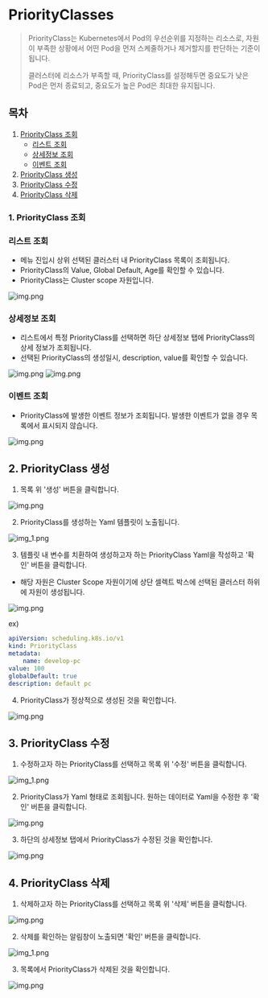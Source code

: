 # PriorityClasses

> PriorityClass는 Kubernetes에서 Pod의 우선순위를 지정하는 리소스로, 자원이 부족한 상황에서 어떤 Pod을 먼저 스케줄하거나 제거할지를 판단하는 기준이 됩니다.
>
> 클러스터에 리소스가 부족할 때, PriorityClass를 설정해두면 중요도가 낮은 Pod은 먼저 종료되고, 중요도가 높은 Pod은 최대한 유지됩니다.

## 목차

1. [PriorityClass 조회](#1-priorityclass-조회)
   * [리스트 조회](#리스트-조회)
   * [상세정보 조회](#상세정보-조회)
   * [이벤트 조회](#이벤트-조회)
2. [PriorityClass 생성](#2-priorityclass-생성)
3. [PriorityClass 수정](#3-priorityclass-수정)
4. [PriorityClass 삭제](#4-priorityclass-삭제)

### 1. PriorityClass 조회
### 리스트 조회
* 메뉴 진입시 상위 선택된 클러스터 내 PriorityClass 목록이 조회됩니다.
* PriorityClass의 Value, Global Default, Age를 확인할 수 있습니다. 
* PriorityClass는 Cluster scope 자원입니다.

![img.png](./img/pc_list.png)

### 상세정보 조회
* 리스트에서 특정 PriorityClass를 선택하면 하단 상세정보 탭에 PriorityClass의 상세 정보가 조회됩니다.
* 선택된 PriorityClass의 생성일시, description, value를 확인할 수 있습니다.

![img.png](./img/pc_list_selected.png)
![img.png](./img/pc_detail.png)

### 이벤트 조회
* PriorityClass에 발생한 이벤트 정보가 조회됩니다. 발생한 이벤트가 없을 경우 목록에서 표시되지 않습니다.

![img.png](./img/pc_event.png)


## 2. PriorityClass 생성
1. 목록 위 '생성' 버튼을 클릭합니다.

![img.png](./img/pc_create.png)

2. PriorityClass를 생성하는 Yaml 템플릿이 노출됩니다.

![img_1.png](./img/pc_create_template.png)

3. 템플릿 내 변수를 치환하여 생성하고자 하는 PriorityClass Yaml을 작성하고 '확인' 버튼을 클릭합니다.
* 해당 자원은 Cluster Scope 자원이기에 상단 셀렉트 박스에 선택된 클러스터 하위에 자원이 생성됩니다.

![img.png](./img/pc_create_yaml.png)

ex)
```yaml
apiVersion: scheduling.k8s.io/v1
kind: PriorityClass
metadata:
    name: develop-pc
value: 100
globalDefault: true
description: default pc
```

4. PriorityClass가 정상적으로 생성된 것을 확인합니다.

![img.png](./img/pc_create_result.png)

## 3. PriorityClass 수정
1. 수정하고자 하는 PriorityClass를 선택하고 목록 위 '수정' 버튼을 클릭합니다.

![img_1.png](./img/pc_update.png)

2. PriorityClass가 Yaml 형태로 조회됩니다. 원하는 데이터로 Yaml을 수정한 후 '확인' 버튼을 클릭합니다.

![img.png](./img/pc_update_yaml.png)

3. 하단의 상세정보 탭에서 PriorityClass가 수정된 것을 확인합니다.

![img.png](./img/pc_update_result.png)

## 4. PriorityClass 삭제
1. 삭제하고자 하는 PriorityClass를 선택하고 목록 위 '삭제' 버튼을 클릭합니다.

![img.png](./img/pc_delete.png)

2. 삭제를 확인하는 알림창이 노출되면 '확인' 버튼을 클릭합니다.

![img_1.png](./img/pc_delete_check.png)

3. 목록에서 PriorityClass가 삭제된 것을 확인합니다.

![img.png](./img/pc_delete_result.png)